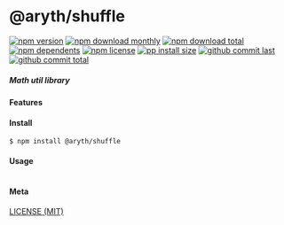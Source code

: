 # @aryth/shuffle

[![npm version][badge-npm-version]][url-npm]
[![npm download monthly][badge-npm-download-monthly]][url-npm]
[![npm download total][badge-npm-download-total]][url-npm]
[![npm dependents][badge-npm-dependents]][url-github]
[![npm license][badge-npm-license]][url-npm]
[![pp install size][badge-pp-install-size]][url-pp]
[![github commit last][badge-github-last-commit]][url-github]
[![github commit total][badge-github-commit-count]][url-github]

[//]: <> (Shields)
[badge-npm-version]: https://flat.badgen.net/npm/v/@aryth/shuffle
[badge-npm-download-monthly]: https://flat.badgen.net/npm/dm/@aryth/shuffle
[badge-npm-download-total]:https://flat.badgen.net/npm/dt/@aryth/shuffle
[badge-npm-dependents]: https://flat.badgen.net/npm/dependents/@aryth/shuffle
[badge-npm-license]: https://flat.badgen.net/npm/license/@aryth/shuffle
[badge-pp-install-size]: https://flat.badgen.net/packagephobia/install/@aryth/shuffle
[badge-github-last-commit]: https://flat.badgen.net/github/last-commit/hoyeungw/aryth
[badge-github-commit-count]: https://flat.badgen.net/github/commits/hoyeungw/aryth

[//]: <> (Link)
[url-npm]: https://npmjs.org/package/@aryth/shuffle
[url-pp]: https://packagephobia.now.sh/result?p=@aryth/shuffle
[url-github]: https://github.com/hoyeungw/aryth

##### Math util library

#### Features

#### Install
```console
$ npm install @aryth/shuffle
```

#### Usage
```js
```

#### Meta
[LICENSE (MIT)](LICENSE)
